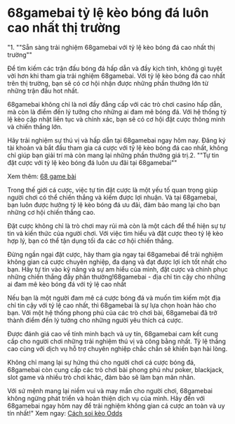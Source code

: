 # 68gamebai tỷ lệ kèo bóng đá luôn cao nhất thị trường
"1. ""Sẵn sàng trải nghiệm 68gamebai với tỷ lệ kèo bóng đá cao nhất thị trường""

Để tìm kiếm các trận đấu bóng đá hấp dẫn và đầy kịch tính, không gì tuyệt vời hơn khi tham gia trải nghiệm 68gamebai. Với tỷ lệ kèo bóng đá cao nhất trên thị trường, bạn sẽ có cơ hội nhận được những phần thưởng lớn từ những trận đấu hot nhất.

68gamebai không chỉ là nơi đầy đẳng cấp với các trò chơi casino hấp dẫn, mà còn là điểm đến lý tưởng cho những ai đam mê bóng đá. Với hệ thống tỷ lệ kèo cập nhật liên tục và chính xác, bạn sẽ có cơ hội đặt cược thông minh và chiến thắng lớn.

Hãy trải nghiệm sự thú vị và hấp dẫn tại 68gamebai ngay hôm nay. Đăng ký tài khoản và bắt đầu tham gia cá cược với tỷ lệ kèo bóng đá cao nhất, không chỉ giúp bạn giải trí mà còn mang lại những phần thưởng giá trị.2. ""Tự tin đặt cược với tỷ lệ kèo bóng đá luôn ưu đãi tại 68gamebai""

Xem thêm: [68 game bài](https://68gamebai.space/)

Trong thế giới cá cược, việc tự tin đặt cược là một yếu tố quan trọng giúp người chơi có thể chiến thắng và kiếm được lợi nhuận. Và tại 68gamebai, bạn luôn được hưởng tỷ lệ kèo bóng đá ưu đãi, đảm bảo mang lại cho bạn những cơ hội chiến thắng cao.

Đặt cược không chỉ là trò chơi may rủi mà còn là một cách để thể hiện sự tự tin và kiến thức của người chơi. Với việc tìm hiểu và đặt cược theo tỷ lệ kèo hợp lý, bạn có thể tận dụng tối đa các cơ hội chiến thắng.

Đừng ngần ngại đặt cược, hãy tham gia ngay tại 68gamebai để trải nghiệm không gian cá cược chuyên nghiệp, đa dạng và đạt được lợi ích tốt nhất cho bạn. Hãy tự tin vào kỹ năng và sự am hiểu của mình, đặt cược và chinh phục những chiến thắng đầy phần thưởng!68gamebai - địa chỉ tin cậy cho những ai đam mê kèo bóng đá với tỷ lệ cao nhất

Nếu bạn là một người đam mê cá cược bóng đá và muốn tìm kiếm một địa chỉ tin cậy với tỷ lệ cao nhất, thì 68gamebai là sự lựa chọn hoàn hảo cho bạn. Với một hệ thống phong phú của các trò chơi bài, 68gamebai đã trở thành điểm đến lý tưởng cho những người yêu thích cá cược.

Được đánh giá cao về tính minh bạch và uy tín, 68gamebai cam kết cung cấp cho người chơi những trải nghiệm thú vị và công bằng nhất. Tỷ lệ thắng cao cùng với dịch vụ hỗ trợ chuyên nghiệp chắc chắn sẽ khiến bạn hài lòng.

Không chỉ mang lại sự hứng thú cho người chơi cá cược bóng đá, 68gamebai còn cung cấp các trò chơi bài phong phú như poker, blackjack, slot game và nhiều trò chơi khác, đảm bảo sẽ làm bạn mãn nhãn.

Với sứ mệnh mang lại niềm vui và may mắn cho người chơi, 68gamebai không ngừng phát triển và hoàn thiện dịch vụ của mình. Hãy đến với 68gamebai ngay hôm nay để trải nghiệm không gian cá cược an toàn và uy tín nhất!"
Xem ngay: [Cách soi kèo Odds](https://68gamebai.space/cach-soi-keo-odds/)